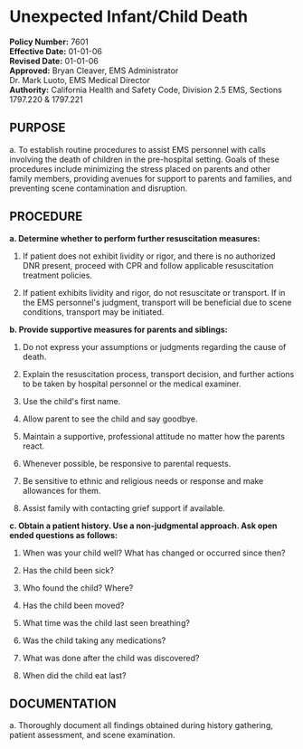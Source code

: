 # Unexpected Infant/Child Death

**Policy Number:** 7601  
**Effective Date:** 01-01-06  
**Revised Date:** 01-01-06  
**Approved:** Bryan Cleaver, EMS Administrator  
Dr. Mark Luoto, EMS Medical Director  
**Authority:** California Health and Safety Code, Division 2.5 EMS, Sections 1797.220 & 1797.221

## PURPOSE

a. To establish routine procedures to assist EMS personnel with calls involving the death of children in the pre-hospital setting. Goals of these procedures include minimizing the stress placed on parents and other family members, providing avenues for support to parents and families, and preventing scene contamination and disruption.

## PROCEDURE

**a. Determine whether to perform further resuscitation measures:**

1. If patient does not exhibit lividity or rigor, and there is no authorized DNR present, proceed with CPR and follow applicable resuscitation treatment policies.

2. If patient exhibits lividity and rigor, do not resuscitate or transport. If in the EMS personnel's judgment, transport will be beneficial due to scene conditions, transport may be initiated.

**b. Provide supportive measures for parents and siblings:**

1. Do not express your assumptions or judgments regarding the cause of death.

2. Explain the resuscitation process, transport decision, and further actions to be taken by hospital personnel or the medical examiner.

3. Use the child's first name.

4. Allow parent to see the child and say goodbye.

5. Maintain a supportive, professional attitude no matter how the parents react.

6. Whenever possible, be responsive to parental requests.

7. Be sensitive to ethnic and religious needs or response and make allowances for them.

8. Assist family with contacting grief support if available.

**c. Obtain a patient history. Use a non-judgmental approach. Ask open ended questions as follows:**

1. When was your child well? What has changed or occurred since then?

2. Has the child been sick?

3. Who found the child? Where?

4. Has the child been moved?

5. What time was the child last seen breathing?

6. Was the child taking any medications?

7. What was done after the child was discovered?

8. When did the child eat last?

## DOCUMENTATION

a. Thoroughly document all findings obtained during history gathering, patient assessment, and scene examination.




